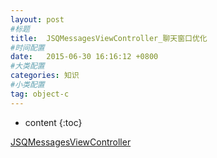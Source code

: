 ```yaml
---
layout: post
#标题
title:  JSQMessagesViewController_聊天窗口优化
#时间配置
date:   2015-06-30 16:16:12 +0800
#大类配置
categories: 知识
#小类配置
tag: object-c
---
```


* content
{:toc}

<a href="https://github.com/jessesquires/JSQMessagesViewController" target="_blank">JSQMessagesViewController</a><br>